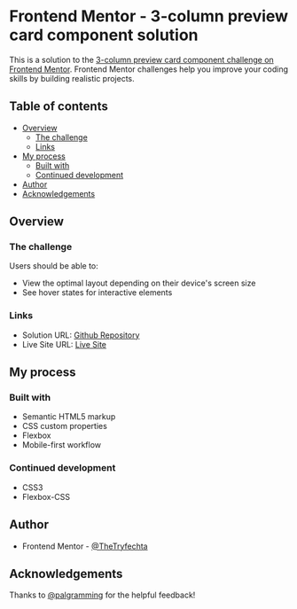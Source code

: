 # Frontend Mentor - 3-column preview card component solution

This is a solution to the [3-column preview card component challenge on Frontend Mentor](https://www.frontendmentor.io/challenges/3column-preview-card-component-pH92eAR2-). Frontend Mentor challenges help you improve your coding skills by building realistic projects.

## Table of contents

- [Overview](#overview)
  - [The challenge](#the-challenge)
  - [Links](#links)
- [My process](#my-process)
  - [Built with](#built-with)
  - [Continued development](#continued-development)
- [Author](#author)
- [Acknowledgements](#acknowledgements)

## Overview

### The challenge

Users should be able to:

- View the optimal layout depending on their device's screen size
- See hover states for interactive elements

### Links

- Solution URL: [Github Repository](https://github.com/TheTryfechta/3-column-preview-card-component)
- Live Site URL: [Live Site](https://thetryfechta.github.io/3-column-preview-card-component)

## My process

### Built with

- Semantic HTML5 markup
- CSS custom properties
- Flexbox
- Mobile-first workflow

### Continued development

- CSS3
- Flexbox-CSS

## Author

- Frontend Mentor - [@TheTryfechta](https://www.frontendmentor.io/profile/TheTryfechta)

## Acknowledgements

Thanks to [@palgramming](https://www.frontendmentor.io/profile/palgramming) for the helpful feedback!
